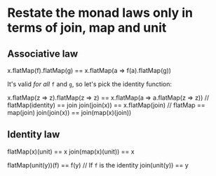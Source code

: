 # Restate the monad laws only in terms of join, map and unit

## Associative law

x.flatMap(f).flatMap(g) == x.flatMap(a => f(a).flatMap(g))

It's valid _for all_ `f` and `g`, so let's pick the identity function:

x.flatMap(z => z).flatMap(z => z) == x.flatMap(a => a.flatMap(z => z))  // flatMap(identity) == join
join(join(x)) == x.flatMap(join)  // flatMap == map(join)
join(join(x)) == join(map(x)(join))

## Identity law

flatMap(x)(unit) == x
join(map(x)(unit)) == x

flatMap(unit(y))(f) == f(y) // If `f` is the identity
join(unit(y)) == y
